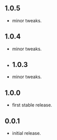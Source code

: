 ## 1.0.5

* minor tweaks.
## 1.0.4

* minor tweaks.
  
* ## 1.0.3

* minor tweaks.
## 1.0.0

* first stable release.
## 0.0.1

* initial release.
